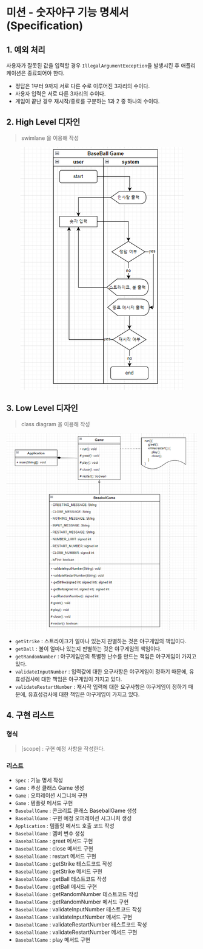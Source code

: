 # 미션 - 숫자야구 기능 명세서(Specification)

## 1. 예외 처리

사용자가 잘못된 값을 입력할 경우 `IllegalArgumentException`을 발생시킨 후 애플리케이션은 종료되어야 한다.

- 정답은 1부터 9까지 서로 다른 수로 이루어진 3자리의 수이다.
- 사용자 입력은 서로 다른 3자리의 수이다.
- 게임이 끝난 경우 재시작/종료를 구분하는 1과 2 중 하나의 수이다.

## 2. High Level 디자인

> swimlane 을 이용해 작성

<p align ="center" >
    <img src="./resource/swimlane-baseball.PNG" />
</p>

## 3. Low Level 디자인

> class diagram 을 이용해 작성

<p align ="center" >
    <img src="./resource/class-diagram-baseball.PNG" />
</p>

- `getStrike` : 스트라이크가 얼마나 있는지 판별하는 것은 야구게임의 책임이다.
- `getBall` : 볼이 얼마나 있는지 판별하는 것은 야구게임의 책임이다.
- `getRandomNumber` : 야구게임만의 특별한 난수를 만드는 책임은 야구게임이 가지고 있다.
- `validateInputNumber` : 입력값에 대한 요구사항은 야구게임이 정하기 때문에, 유효성검사에 대한 책임은 야구게임이 가지고 있다.
- `validateRestartNumber` : 재시작 입력에 대한 요구사항은 야구게임이 정하기 때문에, 유효성검사에 대한 책임은 야구게임이 가지고 있다.

## 4. 구현 리스트

### 형식

> [scope] : 구현 예정 사항을 작성한다.

### 리스트

- `Spec` : 기능 명세 작성
- `Game` : 추상 클래스 Game 생성
- `Game` : 오퍼레이션 시그니처 구현
- `Game` : 템플릿 메서드 구현
- `BaseballGame` : 콘크리트 클래스 BaseballGame 생성
- `BaseballGame` : 구현 예정 오퍼레이션 시그니처 생성
- `Application` : 템플릿 메서드 호출 코드 작성
- `BaseballGame` : 멤버 변수 생성
- `BaseballGame` : greet 메서드 구현
- `BaseballGame` : close 메서드 구현
- `BaseballGame` : restart 메서드 구현
- `BaseballGame` : getStrike 테스트코드 작성
- `BaseballGame` : getStrike 메서드 구현
- `BaseballGame` : getBall 테스트코드 작성
- `BaseballGame` : getBall 메서드 구현
- `BaseballGame` : getRandomNumber 테스트코드 작성
- `BaseballGame` : getRandomNumber 메서드 구현
- `BaseballGame` : validateInputNumber 테스트코드 작성
- `BaseballGame` : validateInputNumber 메서드 구현
- `BaseballGame` : validateRestartNumber 테스트코드 작성
- `BaseballGame` : validateRestartNumber 메서드 구현
- `BaseballGame` : play 메서드 구현












